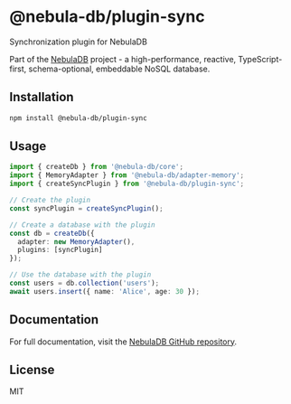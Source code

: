 # @nebula-db/plugin-sync

Synchronization plugin for NebulaDB

Part of the [NebulaDB](https://github.com/Nom-nom-hub/NebulaDB) project - a high-performance, reactive, TypeScript-first, schema-optional, embeddable NoSQL database.

## Installation

```bash
npm install @nebula-db/plugin-sync
```

## Usage

```typescript
import { createDb } from '@nebula-db/core';
import { MemoryAdapter } from '@nebula-db/adapter-memory';
import { createSyncPlugin } from '@nebula-db/plugin-sync';

// Create the plugin
const syncPlugin = createSyncPlugin();

// Create a database with the plugin
const db = createDb({
  adapter: new MemoryAdapter(),
  plugins: [syncPlugin]
});

// Use the database with the plugin
const users = db.collection('users');
await users.insert({ name: 'Alice', age: 30 });
```

## Documentation

For full documentation, visit the [NebulaDB GitHub repository](https://github.com/Nom-nom-hub/NebulaDB).

## License

MIT
